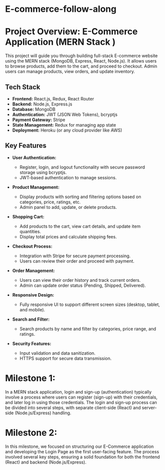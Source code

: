 # E-commerce-follow-along

# Project Overview: E-Commerce Application (MERN Stack )

This project will guide you through building  full-stack E-commerce website  using the MERN stack (MongoDB, Express, React, Node.js). It allows users to browse products, add them to the cart, and proceed to checkout. Admin users can manage products, view orders, and update inventory.

## Tech Stack

- **Frontend:** React.js, Redux, React Router
- **Backend:** Node.js, Express.js
- **Database:** MongoDB
- **Authentication:** JWT (JSON Web Tokens), bcryptjs
- **Payment Gateway:** Stripe
- **State Management:** Redux for managing app state
- **Deployment:** Heroku (or any cloud provider like AWS)

## Key Features

- **User Authentication:** 
  - Register, login, and logout functionality with secure password storage using bcryptjs.
  - JWT-based authentication to manage sessions.
  
- **Product Management:**
  - Display products with sorting and filtering options based on categories, price, ratings, etc.
  - Admin panel to add, update, or delete products.

- **Shopping Cart:**
  - Add products to the cart, view cart details, and update item quantities.
  - Display total prices and calculate shipping fees.

- **Checkout Process:**
  - Integration with Stripe for secure payment processing.
  - Users can review their order and proceed with payment.

- **Order Management:**
  - Users can view their order history and track current orders.
  - Admin can update order status (Pending, Shipped, Delivered).

- **Responsive Design:**
  - Fully responsive UI to support different screen sizes (desktop, tablet, and mobile).

- **Search and Filter:**
  - Search products by name and filter by categories, price range, and ratings.

- **Security Features:**
  - Input validation and data sanitization.
  - HTTPS support for secure data transmission.



# Milestone 1: 

In a MERN stack application, login and sign-up (authentication) typically involve a process where users can register (sign-up) with their credentials, and later log in using those credentials. The login and sign-up process can be divided into several steps, with separate client-side (React) and server-side (Node.js/Express) handling.

# Milestone 2:
In this milestone, we focused on structuring our E-Commerce application and developing the Login Page as the first user-facing feature. The process involved several key steps, ensuring a solid foundation for both the frontend (React) and backend (Node.js/Express).
